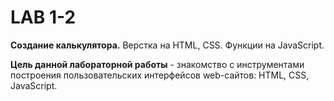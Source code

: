 # LAB 1-2
**Создание калькулятора.** Верстка на HTML, CSS. Функции на JavaScript.

**Цель данной лабораторной работы** - знакомство с инструментами построения пользовательских интерфейсов web-сайтов: HTML, CSS, JavaScript.
